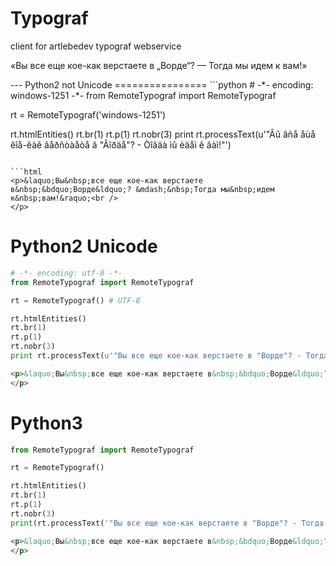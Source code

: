 # Typograf
client for artlebedev typograf webservice

<p>&laquo;Вы&nbsp;все еще кое-как верстаете в&nbsp;&bdquo;Ворде&ldquo;? &mdash;&nbsp;Тогда мы&nbsp;идем к&nbsp;вам!&raquo;<br />
</p>
---
Python2 not Unicode
================
```python
# -*- encoding: windows-1251 -*-
from RemoteTypograf import RemoteTypograf

rt = RemoteTypograf('windows-1251')

rt.htmlEntities()
rt.br(1)
rt.p(1)
rt.nobr(3)
print rt.processText(u'"Âû âñå åùå êîå-êàê âåðñòàåòå â "Âîðäå"? - Òîãäà ìû èäåì ê âàì!"')
```

```html
<p>&laquo;Вы&nbsp;все еще кое-как верстаете в&nbsp;&bdquo;Ворде&ldquo;? &mdash;&nbsp;Тогда мы&nbsp;идем к&nbsp;вам!&raquo;<br />
</p>
```

Python2 Unicode
=============
```python
# -*- encoding: utf-8 -*-
from RemoteTypograf import RemoteTypograf

rt = RemoteTypograf() # UTF-8

rt.htmlEntities()
rt.br(1)
rt.p(1)
rt.nobr(3)
print rt.processText(u'"Вы все еще кое-как верстаете в "Ворде"? - Тогда мы идем к вам!"')
```

```html
<p>&laquo;Вы&nbsp;все еще кое-как верстаете в&nbsp;&bdquo;Ворде&ldquo;? &mdash;&nbsp;Тогда мы&nbsp;идем к&nbsp;вам!&raquo;<br />
</p>
```

Python3
======
```python
from RemoteTypograf import RemoteTypograf

rt = RemoteTypograf()

rt.htmlEntities()
rt.br(1)
rt.p(1)
rt.nobr(3)
print(rt.processText('"Вы все еще кое-как верстаете в "Ворде"? - Тогда мы идем к вам!"'))
```

```html
<p>&laquo;Вы&nbsp;все еще кое-как верстаете в&nbsp;&bdquo;Ворде&ldquo;? &mdash;&nbsp;Тогда мы&nbsp;идем к&nbsp;вам!&raquo;<br />
</p>
```
